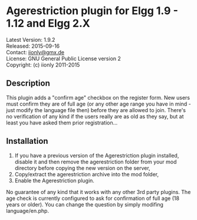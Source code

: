 Agerestriction plugin for Elgg 1.9 - 1.12 and Elgg 2.X
======================================================

Latest Version: 1.9.2  
Released: 2015-09-16  
Contact: iionly@gmx.de  
License: GNU General Public License version 2  
Copyright: (c) iionly 2011-2015


Description
-----------

This plugin adds a "confirm age" checkbox on the register form. New users must confirm they are of full age (or any other age range you have in mind - just modify the language file then) before they are allowed to join. There's no verification of any kind if the users really are as old as they say, but at least you have asked them prior registration...


Installation
------------

1. If you have a previous version of the Agerestriction plugin installed, disable it and then remove the agerestriction folder from your mod directory before copying the new version on the server,
2. Copy/extract the agerestriction archive into the mod folder,
3. Enable the Agerestriction plugin.

No guarantee of any kind that it works with any other 3rd party plugins. The age check is currently configured to ask for confirmation of full age (18 years or older). You can change the question by simply modifing language/en.php.

